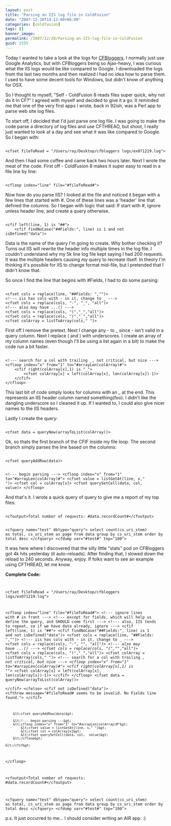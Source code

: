 ```yaml
---
layout: post
title: "Parsing an IIS log file in ColdFusion"
date: "2007-12-20T14:12:00+06:00"
categories: [coldfusion]
tags: []
banner_image: 
permalink: /2007/12/20/Parsing-an-IIS-log-file-in-ColdFusion
guid: 2555
---
```


Today I wanted to take a look at the logs for <a href="http://www.cfbloggers.org">CFBloggers</a>. I normally just use Google Analytics, but with CFBloggers being so Ajax-heavy, I was curious what the IIS logs would be like compared to Google. I downloaded the logs from the last two months and then realized I had no idea how to parse them. I used to have some decent tools for Windows, but didn't know of anything for OSX.
<!--more-->
So I thought to myself, "Self - ColdFusion 8 reads files super quick, why not do it in CF?" I agreed with myself and decided to give it a go. It reminded me that one of the very first apps I wrote, back in 92ish, was a Perl app to parse web site log files. 

To start off, I decided that I'd just parse one log file. I was going to make the code parse a directory of log files and use CFTHREAD, but shoot, I really just wanted to look at a day and see what it was like compared to Google. So I began with:

<code>
&lt;cfset fileToRead = "/Users/ray/Desktop/cfbloggers logs/ex071219.log"&gt;
</code>

And then I had some coffee and came back two hours later. Next I wrote the meat of the code. First off - ColdFusion 8 makes it super easy to read in a file line by line:

<code>
&lt;cfloop index="line" file="#fileToRead#"&gt;
</code>

Now how do you parse IIS? I looked at the file and noticed it began with a few lines that started with #. One of these lines was a 'header' line that defined the columns. So I began with logic that said: If start with #, ignore unless header line, and create a query otherwise.

<code>
&lt;cfif left(line, 1) is "##"&gt;
	&lt;cfif findNoCase("##Fields:", line) is 1 and not isDefined("data")&gt;
</code>

Data is the name of the query I'm going to create. Why bother checking it? Turns out IIS will rewrite the header info multiple times in the log file. I couldn't understand why my 5k line log file kept saying I had 200 requests. It was the multiple headers causing my query to recreate itself. In theory I'm thinking it's possible for IIS to change format mid-file, but I pretended that I didn't know that.

So once I find the line that begins with #Fields, I had to do some parsing:

<code>
&lt;cfset cols = replace(line, "##Fields: ","")&gt;
&lt;!--- iis has cols with - in it, change to _ ---&gt;
&lt;cfset cols = replace(cols, "-", "_", "all")&gt;
&lt;!--- also may have ...() ---&gt;
&lt;cfset cols = replace(cols, "(","_","all")&gt;
&lt;cfset cols = replace(cols, ")","_","all")&gt;
&lt;cfset colArray = listToArray(cols," ")&gt;
</code>

First off I remove the pretext. Next I change any - to _ since - isn't valid in a query column. Next I replace ( and ) with underscores. I create an array of my column names (even though I'll be using a list again in a bit) to make the code run a bit faster.

<code>
&lt;!--- search for a col with trailing _, not critical, but nice ---&gt;
&lt;cfloop index="x" from="1" to="#arrayLen(colArray)#"&gt;
	&lt;cfif right(colArray[x],1) is "_"&gt;
		&lt;cfset colArray[x] = left(colArray[x], len(colArray[x])-1)&gt;
	&lt;/cfif&gt;
&lt;/cfloop&gt;
</code>

This last bit of code simply looks for columns with an _ at the end. This represents an IIS header column named something(foo). I didn't like the dangling underscore so I cleaned it up. If I wanted to, I could also give nicer names to the IIS headers.

Lastly I create the query:

<code>
&lt;cfset data = queryNew(arrayToList(colArray))&gt;	
</code>

Ok, so thats the first branch of the CFIF inside my file loop. The second branch simply parses the line based on the columns:

<code>
&lt;cfset queryAddRow(data)&gt;

&lt;!--- begin parsing ---&gt;
&lt;cfloop index="x" from="1" to="#arrayLen(colArray)#"&gt;
	&lt;cfset value = listGetAt(line, x," ")&gt;
	&lt;cfset col = colArray[x]&gt;
	&lt;cfset querySetCell(data, col,  value)&gt;
&lt;/cfloop&gt;
</code>

And that's it. I wrote a quick query of query to give me a report of my top files:

<code>
&lt;cfoutput&gt;Total number of requests: #data.recordCount#&lt;/cfoutput&gt;

&lt;cfquery name="test" dbtype="query"&gt;
select 	count(cs_uri_stem) as total, cs_uri_stem as page
from	data
group by cs_uri_stem
order by total desc
&lt;/cfquery&gt;
&lt;cfdump var="#test#" top="100"&gt;
</code>

It was here where I discovered that the silly little "stats" pod on CFBloggers got 4k hits yesterday (it auto-reloads). After finding that, I slowed down the reload to 240 seconds. Anyway, enjoy. If folks want to see an example using CFTHREAD, let me know.

<b>Complete Code:</b>
<code>

&lt;cfset fileToRead = "/Users/ray/Desktop/cfbloggers logs/ex071219.log"&gt;

&lt;cfloop index="line" file="#fileToRead#"&gt;
	&lt;!--- ignore lines with # in front ---&gt;
	&lt;!--- except for fields, which will help us define the query, and SHOULD come first ---&gt;
	&lt;!--- also, IIS tends to repeat, so if we have data already, ignore ---&gt;
	&lt;cfif left(line, 1) is "##"&gt;
		&lt;cfif findNoCase("##Fields:", line) is 1 and not isDefined("data")&gt;
			&lt;cfset cols = replace(line, "##Fields: ","")&gt;
			&lt;!--- iis has cols with - in it, change to _ ---&gt;
			&lt;cfset cols = replace(cols, "-", "_", "all")&gt;
			&lt;!--- also may have ...() ---&gt;
			&lt;cfset cols = replace(cols, "(","_","all")&gt;
			&lt;cfset cols = replace(cols, ")","_","all")&gt;
			&lt;cfset colArray = listToArray(cols," ")&gt;
			&lt;!--- search for a col with trailing _, not critical, but nice ---&gt;
			&lt;cfloop index="x" from="1" to="#arrayLen(colArray)#"&gt;
				&lt;cfif right(colArray[x],1) is "_"&gt;
					&lt;cfset colArray[x] = left(colArray[x], len(colArray[x])-1)&gt;
				&lt;/cfif&gt;
			&lt;/cfloop&gt;
			&lt;cfset data = queryNew(arrayToList(colArray))&gt;	
		&lt;/cfif&gt;
	&lt;cfelse&gt;
		&lt;cfif not isDefined("data")&gt;
			&lt;cfthrow message="#fileToRead# seems to be invalid. No Fields line found."&gt;
		&lt;/cfif&gt;
	
		&lt;cfset queryAddRow(data)&gt;

		&lt;!--- begin parsing ---&gt;
		&lt;cfloop index="x" from="1" to="#arrayLen(colArray)#"&gt;
			&lt;cfset value = listGetAt(line, x," ")&gt;
			&lt;cfset col = colArray[x]&gt;
			&lt;cfset querySetCell(data, col,  value)&gt;
		&lt;/cfloop&gt;

	&lt;/cfif&gt;
&lt;/cfloop&gt;

&lt;cfoutput&gt;Total number of requests: #data.recordCount#&lt;/cfoutput&gt;

&lt;cfquery name="test" dbtype="query"&gt;
select 	count(cs_uri_stem) as total, cs_uri_stem as page
from	data
group by cs_uri_stem
order by total desc
&lt;/cfquery&gt;
&lt;cfdump var="#test#" top="100"&gt;
</code>

p.s. It just occurred to me... I should consider writing an AIR app. :)